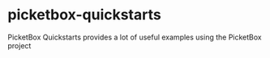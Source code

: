 picketbox-quickstarts
=====================

PicketBox Quickstarts provides a lot of useful examples using the PicketBox project